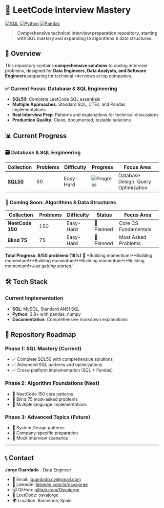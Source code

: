 # 🚀 LeetCode Interview Mastery

[![SQL](https://img.shields.io/badge/SQL-4479A1)](https://github.com/Osvajorge)
[![Python](https://img.shields.io/badge/🐍_Python-3776ab)](https://github.com/Osvajorge)
[![Pandas](https://img.shields.io/badge/🐼_Pandas-150458)](https://github.com/Osvajorge)

> **Comprehensive technical interview preparation repository, starting with SQL mastery and expanding to algorithms & data structures.**

## 🎯 Overview

This repository contains **comprehensive solutions** to coding interview problems, designed for **Data Engineers, Data Analysts, and Software Engineers** preparing for technical interviews at top companies.

### ✅ **Current Focus: Database & SQL Engineering**
- **SQL50**: Complete LeetCode SQL essentials
- **Multiple Approaches**: Standard SQL, CTEs, and Pandas implementations  
- **Real Interview Prep**: Patterns and explanations for technical discussions
- **Production Quality**: Clean, documented, testable solutions

## 📊 Current Progress

### 🗃️ **Database & SQL Engineering**
| Collection | Problems | Difficulty | Progress | Focus Area |
|-----------|----------|------------|----------|------------|
| [**SQL50**](./SQL50/) | 50 | Easy-Hard | ![Progress](https://img.shields.io/badge/Progress-18%25-red) | Database Design, Query Optimization |

### 🧮 **Coming Soon: Algorithms & Data Structures**  
| Collection | Problems | Difficulty | Status | Focus Area |
|-----------|----------|------------|--------|------------|
| **NeetCode 150** | 150 | Easy-Hard | 🔮 Planned | Core CS Fundamentals |
| **Blind 75** | 75 | Easy-Hard | 🔮 Planned | Most Asked Problems |

**Total Progress: 9/50 problems (18%)** 🎯 *Building momentum!**Building momentum!**Building momentum!**Building momentum!**Building momentum!**Just getting started!*

## 🛠️ Tech Stack

### **Current Implementation**
- **SQL**: MySQL, Standard ANSI SQL
- **Python**: 3.8+ with pandas, numpy
- **Documentation**: Comprehensive markdown explanations

## 🎯 Repository Roadmap

### **Phase 1: SQL Mastery** (Current)
- ✅ Complete SQL50 with comprehensive solutions
- ✅ Advanced SQL patterns and optimizations
- ✅ Cross-platform implementation (SQL + Pandas)

### **Phase 2: Algorithm Foundations** (Next)  
- 🔮 NeetCode 150 core patterns
- 🔮 Blind 75 most-asked problems
- 🔮 Multiple language implementations

### **Phase 3: Advanced Topics** (Future)
- 🔮 System Design patterns
- 🔮 Company-specific preparation  
- 🔮 Mock interview scenarios

---

## 📞 Contact

**Jorge Guardado** - Data Engineer
- 📧 Email: jguardado.cv@gmail.com
- 💼 LinkedIn: [linkedin.com/in/osvajorge](https://linkedin.com/in/osvajorge)  
- 🐱 GitHub: [github.com/Osvajorge](https://github.com/Osvajorge)
- 🔗 LeetCode: [osvajorge](https://leetcode.com/u/Osvajorge/)
- 🌍 Location: Barcelona, Spain